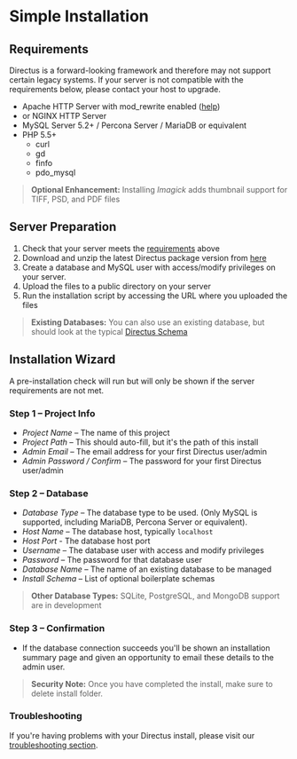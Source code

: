 # Simple Installation

## Requirements
Directus is a forward-looking framework and therefore may not support certain legacy systems. If your server is not compatible with the requirements below, please contact your host to upgrade.


* Apache HTTP Server with mod_rewrite enabled ([help](/developer-guide/faq.md))
* or NGINX HTTP Server
* MySQL Server 5.2+ / Percona Server / MariaDB or equivalent
* PHP 5.5+
  * curl
  * gd
  * finfo
  * pdo_mysql

> **Optional Enhancement:** Installing *Imagick* adds thumbnail support for TIFF, PSD, and PDF files

## Server Preparation
1. Check that your server meets the [requirements](/administrator-guide/installation.md#requirements) above
2. Download and unzip the latest Directus package version from [here](https://github.com/directus/directus/releases/download/6.4.0/directus-build-6.4.0-20170710010648.tar.gz)
3. Create a database and MySQL user with access/modify privileges on your server.
4. Upload the files to a public directory on your server
5. Run the installation script by accessing the URL where you uploaded the files

> **Existing Databases:** You can also use an existing database, but should look at the typical [Directus Schema](/developer-guide/directus-tables.md)

## Installation Wizard
A pre-installation check will run but will only be shown if the server requirements are not met.

### Step 1 – Project Info
* _Project Name_ – The name of this project
* _Project Path_ – This should auto-fill, but it's the path of this install
* _Admin Email_ – The email address for your first Directus user/admin
* _Admin Password / Confirm_ – The password for your first Directus user/admin

### Step 2 – Database
* _Database Type_ – The database type to be used. (Only MySQL is supported, including MariaDB, Percona Server or equivalent).
* _Host Name_ – The database host, typically `localhost`
* _Host Port_ - The database host port
* _Username_ – The database user with access and modify privileges
* _Password_ – The password for that database user
* _Database Name_ – The name of an existing database to be managed
* _Install Schema_ – List of optional boilerplate schemas

> **Other Database Types:** SQLite, PostgreSQL, and MongoDB support are in development

### Step 3 – Confirmation
* If the database connection succeeds you'll be shown an installation summary page and given an opportunity to email these details to the admin user.

> **Security Note:** Once you have completed the install, make sure to delete install folder.

### Troubleshooting
If you're having problems with your Directus install, please visit our [troubleshooting section](/developer-guide/faq.md).
